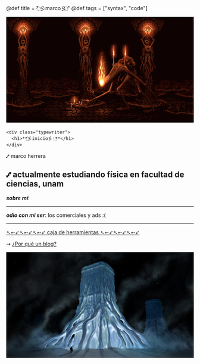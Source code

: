 @def title = " ҉彡marco彡 ҉"
@def tags = ["syntax", "code"]




![ini](/assets/klimt.jpg)

~~~
<div class="typewriter">
  <h1>**҉彡inicio彡 ҉**</h1>
</div>
~~~

⑇ marco herrera

⑇ actualmente estudiando física en facultad de ciencias, unam
---
**_sobre mí_**: 

---
_**odio con mi ser**_: los comerciales y ads :(


---
 
[➴➵➶➴➵➶➴➵➶ caja de herramientas ➴➵➶➴➵➶➴➵➶](/Otro/caja/)

⇝ [¿Por qué un blog?](/Otro/pblog/)

![fin](/assets/2.jpg)

